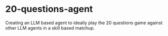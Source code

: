 # 20-questions-agent
Creating an LLM based agent to ideally play the 20 questions game against other LLM agents in a skill based matchup.
